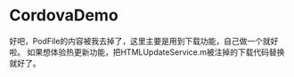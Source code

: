 # CordovaDemo

好吧，PodFile的内容被我去掉了，这里主要是用到下载功能，自己做一个就好啦。
如果想体验热更新功能，把HTMLUpdateService.m被注掉的下载代码替换就好了。
